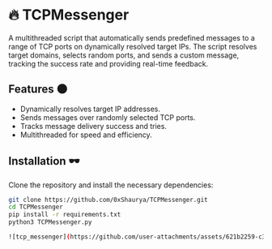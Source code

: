 # 🔥 TCPMessenger

A multithreaded script that automatically sends predefined messages to a range of TCP ports on dynamically resolved target IPs. The script resolves target domains, selects random ports, and sends a custom message, tracking the success rate and providing real-time feedback.

## Features 🌑
- Dynamically resolves target IP addresses.
- Sends messages over randomly selected TCP ports.
- Tracks message delivery success and tries.
- Multithreaded for speed and efficiency.

## Installation 🕶️
Clone the repository and install the necessary dependencies:

```bash
git clone https://github.com/0xShaurya/TCPMessenger.git
cd TCPMessenger
pip install -r requirements.txt
python3 TCPMessenger.py

![tcp_messenger](https://github.com/user-attachments/assets/621b2259-c33c-445c-9ba7-7ce299fb322a)
